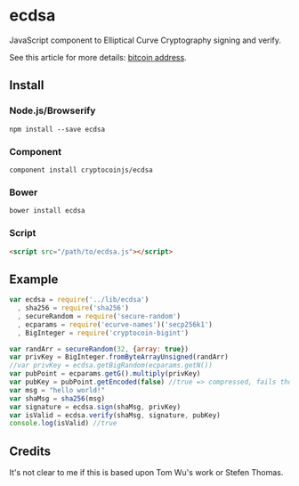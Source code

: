ecdsa
======

JavaScript component to Elliptical Curve Cryptography signing and verify.


See this article for more details: [bitcoin address](http://procbits.com/2013/08/27/generating-a-bitcoin-address-with-javascript).



Install
-------

### Node.js/Browserify

    npm install --save ecdsa

### Component

    component install cryptocoinjs/ecdsa


### Bower

    bower install ecdsa


### Script

```html
<script src="/path/to/ecdsa.js"></script>
```


Example
-------

```js
var ecdsa = require('../lib/ecdsa')
  , sha256 = require('sha256')
  , secureRandom = require('secure-random')
  , ecparams = require('ecurve-names')('secp256k1')
  , BigInteger = require('cryptocoin-bigint')

var randArr = secureRandom(32, {array: true})
var privKey = BigInteger.fromByteArrayUnsigned(randArr)
//var privKey = ecdsa.getBigRandom(ecparams.getN())
var pubPoint = ecparams.getG().multiply(privKey)
var pubKey = pubPoint.getEncoded(false) //true => compressed, fails though, must investigate
var msg = "hello world!"
var shaMsg = sha256(msg)
var signature = ecdsa.sign(shaMsg, privKey)
var isValid = ecdsa.verify(shaMsg, signature, pubKey)
console.log(isValid) //true
```


Credits
-------

It's not clear to me if this is based upon Tom Wu's work or Stefen Thomas. 



